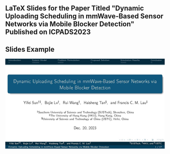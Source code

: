 ## LaTeX Slides for the Paper Titled "Dynamic Uploading Scheduling in mmWave-Based Sensor Networks via Mobile Blocker Detection" Published on ICPADS2023

## Slides Example
<p align="center">
    <img src='ICPADS23_slides_v1_0.jpg' width="800" > <br>
</p>

